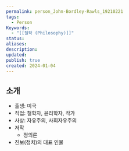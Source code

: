 ```yaml
---
permalink: person_John-Bordley-Rawls_19210221
tags:
  - Person
Keywords:
  - "[[철학 (Philosophy)]]"
status: 
aliases: 
description: 
updated: 
publish: true
created: 2024-01-04
---
```



## 소개
- 출생: 미국
- 직업: 철학자, 윤리학자, 작가
- 사상: 자유주의, 사회자유주의
- 저작
	- 정의론
- 진보(정치)의 대표 인물

